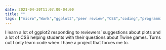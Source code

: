 ```yaml
---
date: 2021-04-30T11:07:00-04:00
title: ""
tags: ["micro","Work","ggplot2","peer review","CSS","coding","programming"]
---
```

I learn a lot of ggplot2 responding to reviewers’ suggestions about plots and a lot of CSS helping students with their questions about Twine games. Turns out I only learn code when I have a project that forces me to.
